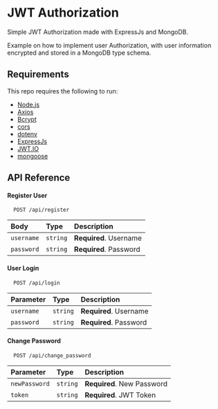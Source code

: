 
# JWT Authorization

Simple JWT Authorization made with ExpressJs and MongoDB.

Example on how to implement user Authorization, with user information encrypted and stored
in a MongoDB type schema. 

## Requirements

This repo requires the following to run:

  * [Node.js][node]
  * [Axios][axios]
  * [Bcrypt][bcrypt]
  * [cors][cors]
  * [dotenv][dotenv]
  * [ExpressJs][express]
  * [JWT.IO][jsonwebtoken]
  * [mongoose][mongoose]


[node]: https://nodejs.org/
[npm]: https://www.npmjs.com/
[axios]: https://axios-http.com/
[bcrypt]: https://www.npmjs.com/package/bcrypt
[cors]: https://www.npmjs.com/package/cors
[dotenv]: https://www.npmjs.com/package/dotenv
[express]: https://expressjs.com/
[jsonwebtoken]: https://jwt.io/
[mongoose]: https://mongoosejs.com/
## API Reference

#### Register User

```http
  POST /api/register
```

| Body | Type     | Description                |
| :-------- | :------- | :------------------------- |
| `username` | `string` | **Required**. Username |
| `password` | `string` | **Required**. Password |

#### User Login

```http
  POST /api/login
```

| Parameter | Type     | Description                       |
| :-------- | :------- | :-------------------------------- |
| `username` | `string` | **Required**. Username |
| `password` | `string` | **Required**. Password |

#### Change Password
```http
  POST /api/change_password
```

| Parameter | Type     | Description                       |
| :-------- | :------- | :-------------------------------- |
| `newPassword` | `string` | **Required**. New Password |
| `token` | `string` | **Required**. JWT Token |

